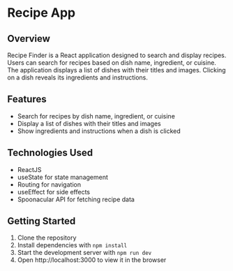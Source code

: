 # Recipe App

## Overview

Recipe Finder is a React application designed to search and display recipes. Users can search for recipes based on dish name, ingredient, or cuisine. The application displays a list of dishes with their titles and images. Clicking on a dish reveals its ingredients and instructions.

## Features

- Search for recipes by dish name, ingredient, or cuisine
- Display a list of dishes with their titles and images
- Show ingredients and instructions when a dish is clicked

## Technologies Used

- ReactJS
- useState for state management
- Routing for navigation
- useEffect for side effects
- Spoonacular API for fetching recipe data

## Getting Started

1. Clone the repository
2. Install dependencies with `npm install`
3. Start the development server with `npm run dev`
4. Open http://localhost:3000 to view it in the browser
